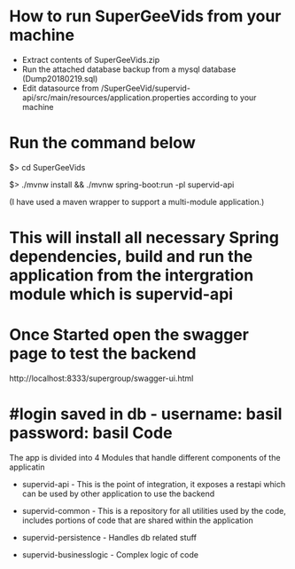 # How to run SuperGeeVids from your machine

- Extract contents of SuperGeeVids.zip
- Run the attached database backup from a mysql database (Dump20180219.sql)
- Edit datasource from /SuperGeeVid/supervid-api/src/main/resources/application.properties according to your machine

Run the command below
========================
$> cd SuperGeeVids

$> ./mvnw install && ./mvnw spring-boot:run -pl supervid-api

(I have used a maven wrapper to support a multi-module application.)

# This will install all necessary Spring dependencies, build and run the application from the intergration module which is supervid-api

# Once Started open the swagger page to test the backend
http://localhost:8333/supergroup/swagger-ui.html

#login saved in db - 
username: basil
password: basil
Code
==================

The app is divided into 4 Modules that handle different components of the applicatin

* supervid-api - This is the point of integration, it exposes a restapi which can be used by other application to use the backend
 	
* supervid-common - This is a repository for all utilities used by the code, includes portions of code that are shared within the application

* supervid-persistence -  Handles db related stuff

* supervid-businesslogic - Complex logic of code




